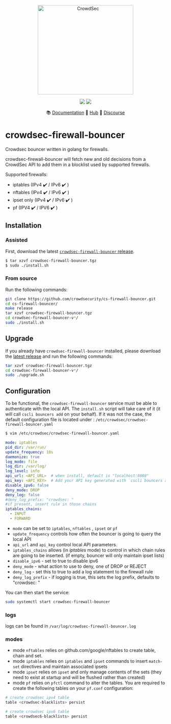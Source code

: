 <p align="center">
<img src="https://github.com/crowdsecurity/cs-firewall-bouncer/raw/main/docs/assets/crowdsec_linux_logo.png" alt="CrowdSec" title="CrowdSec" width="300" height="280" />
</p>
<p align="center">
<img src="https://img.shields.io/badge/build-pass-green">
<img src="https://img.shields.io/badge/tests-pass-green">
</p>
<p align="center">
&#x1F4DA; <a href="#installation">Documentation</a>
&#x1F4A0; <a href="https://hub.crowdsec.net">Hub</a>
&#128172; <a href="https://discourse.crowdsec.net">Discourse </a>
</p>


# crowdsec-firewall-bouncer
Crowdsec bouncer written in golang for firewalls.

crowdsec-firewall-bouncer will fetch new and old decisions from a CrowdSec API to add them in a blocklist used by supported firewalls.

Supported firewalls:
 - iptables (IPv4 :heavy_check_mark: / IPv6 :heavy_check_mark: )
 - nftables (IPv4 :heavy_check_mark: / IPv6 :heavy_check_mark: )
 - ipset only (IPv4 :heavy_check_mark: / IPv6 :heavy_check_mark: )
 - pf (IPV4 :heavy_check_mark: / IPV6 :heavy_check_mark: )

## Installation

### Assisted

First, download the latest [`crowdsec-firewall-bouncer` release](https://github.com/crowdsecurity/cs-firewall-bouncer/releases).

```sh
$ tar xzvf crowdsec-firewall-bouncer.tgz
$ sudo ./install.sh
```

### From source

Run the following commands:

```bash
git clone https://github.com/crowdsecurity/cs-firewall-bouncer.git
cd cs-firewall-bouncer/
make release
tar xzvf crowdsec-firewall-bouncer.tgz
cd crowdsec-firewall-bouncer-v*/
sudo ./install.sh
```

## Upgrade

If you already have `crowdsec-firewall-bouncer` installed, please download the [latest release](https://github.com/crowdsecurity/cs-firewall-bouncer/releases) and run the following commands:

```bash
tar xzvf crowdsec-firewall-bouncer.tgz
cd crowdsec-firewall-bouncer-v*/
sudo ./upgrade.sh
```


## Configuration

To be functional, the `crowdsec-firewall-bouncer` service must be able to authenticate with the local API.
The `install.sh` script will take care of it (it will call `cscli bouncers add` on your behalf).
If it was not the case, the default configuration file is located under : `/etc/crowdsec/crowdsec-firewall-bouncer.yaml`

```sh
$ vim /etc/crowdsec/crowdsec-firewall-bouncer.yaml
```

```yaml
mode: iptables
pid_dir: /var/run/
update_frequency: 10s
daemonize: true
log_mode: file
log_dir: /var/log/
log_level: info
api_url: <API_URL>  # when install, default is "localhost:8080"
api_key: <API_KEY>  # Add your API key generated with `cscli bouncers add --name <bouncer_name>`
disable_ipv6: false
deny_mode: DROP
deny_log: false
#deny_log_prefix: "crowdsec: "
#if present, insert rule in those chains
iptables_chains:
  - INPUT
  - FORWARD
```

 - `mode` can be set to `iptables`, `nftables` , `ipset` or `pf`
 - `update_frequency` controls how often the bouncer is going to query the local API
 - `api_url` and `api_key` control local API parameters.
 - `iptables_chains` allows (in _iptables_ mode) to control in which chain rules are going to be inserted. (if empty, bouncer will only maintain ipset lists)
 - `disable_ipv6` - set to true to disable ipv6
 - `deny_mode` - what action to use to deny, one of DROP or REJECT
 - `deny_log` - set this to true to add a log statement to the firewall rule
 - `deny_log_prefix` - if logging is true, this sets the log prefix, defaults to "crowdsec: "

You can then start the service:

```sh
sudo systemctl start crowdsec-firewall-bouncer
```

### logs

logs can be found in `/var/log/crowdsec-firewall-bouncer.log`

### modes

 - mode `nftables` relies on github.com/google/nftables to create table, chain and set.
 - mode `iptables` relies on `iptables` and `ipset` commands to insert `match-set` directives and maintain associated ipsets
 - mode `ipset` relies on `ipset` and only manage contents of the sets (they need to exist at startup and will be flushed rather than created)
 - mode `pf` relies on `pfctl` command to alter the tables. You are required to create the following tables on your `pf.conf` configuration:

 ```bash
 # create crowdsec ipv4 table
table <crowdsec-blacklists> persist

# create crowdsec ipv6 table
table <crowdsec6-blacklists> persist
 ```
